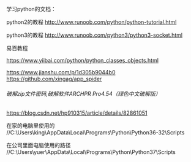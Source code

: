 学习python的文档：

python2的教程
http://www.runoob.com/python/python-tutorial.html

python3的教程
http://www.runoob.com/python3/python3-socket.html

易百教程

https://www.yiibai.com/python/python_classes_objects.html




https://www.jianshu.com/p/1d305b9044b0
https://github.com/xingag/app_spider

###### 破解zip文件密码,破解软件ARCHPR Pro4.54（绿色中文破解版）
https://blog.csdn.net/hp910315/article/details/82861051



在家的电脑里使用的
//C:\Users\king\AppData\Local\Programs\Python\Python36-32\Scripts

在公司里面电脑使用的路径
//C:\Users\yuer\AppData\Local\Programs\Python\Python37\Scripts